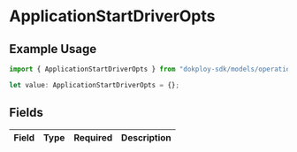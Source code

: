 # ApplicationStartDriverOpts

## Example Usage

```typescript
import { ApplicationStartDriverOpts } from "dokploy-sdk/models/operations";

let value: ApplicationStartDriverOpts = {};
```

## Fields

| Field       | Type        | Required    | Description |
| ----------- | ----------- | ----------- | ----------- |